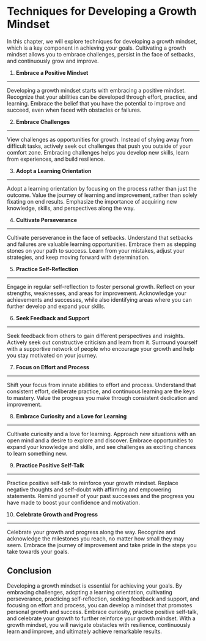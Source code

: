 Techniques for Developing a Growth Mindset
=====================================================

In this chapter, we will explore techniques for developing a growth mindset, which is a key component in achieving your goals. Cultivating a growth mindset allows you to embrace challenges, persist in the face of setbacks, and continuously grow and improve.

1. **Embrace a Positive Mindset**
---------------------------------

Developing a growth mindset starts with embracing a positive mindset. Recognize that your abilities can be developed through effort, practice, and learning. Embrace the belief that you have the potential to improve and succeed, even when faced with obstacles or failures.

2. **Embrace Challenges**
-------------------------

View challenges as opportunities for growth. Instead of shying away from difficult tasks, actively seek out challenges that push you outside of your comfort zone. Embracing challenges helps you develop new skills, learn from experiences, and build resilience.

3. **Adopt a Learning Orientation**
-----------------------------------

Adopt a learning orientation by focusing on the process rather than just the outcome. Value the journey of learning and improvement, rather than solely fixating on end results. Emphasize the importance of acquiring new knowledge, skills, and perspectives along the way.

4. **Cultivate Perseverance**
-----------------------------

Cultivate perseverance in the face of setbacks. Understand that setbacks and failures are valuable learning opportunities. Embrace them as stepping stones on your path to success. Learn from your mistakes, adjust your strategies, and keep moving forward with determination.

5. **Practice Self-Reflection**
-------------------------------

Engage in regular self-reflection to foster personal growth. Reflect on your strengths, weaknesses, and areas for improvement. Acknowledge your achievements and successes, while also identifying areas where you can further develop and expand your skills.

6. **Seek Feedback and Support**
--------------------------------

Seek feedback from others to gain different perspectives and insights. Actively seek out constructive criticism and learn from it. Surround yourself with a supportive network of people who encourage your growth and help you stay motivated on your journey.

7. **Focus on Effort and Process**
----------------------------------

Shift your focus from innate abilities to effort and process. Understand that consistent effort, deliberate practice, and continuous learning are the keys to mastery. Value the progress you make through consistent dedication and improvement.

8. **Embrace Curiosity and a Love for Learning**
------------------------------------------------

Cultivate curiosity and a love for learning. Approach new situations with an open mind and a desire to explore and discover. Embrace opportunities to expand your knowledge and skills, and see challenges as exciting chances to learn something new.

9. **Practice Positive Self-Talk**
----------------------------------

Practice positive self-talk to reinforce your growth mindset. Replace negative thoughts and self-doubt with affirming and empowering statements. Remind yourself of your past successes and the progress you have made to boost your confidence and motivation.

10. **Celebrate Growth and Progress**
-------------------------------------

Celebrate your growth and progress along the way. Recognize and acknowledge the milestones you reach, no matter how small they may seem. Embrace the journey of improvement and take pride in the steps you take towards your goals.

Conclusion
----------

Developing a growth mindset is essential for achieving your goals. By embracing challenges, adopting a learning orientation, cultivating perseverance, practicing self-reflection, seeking feedback and support, and focusing on effort and process, you can develop a mindset that promotes personal growth and success. Embrace curiosity, practice positive self-talk, and celebrate your growth to further reinforce your growth mindset. With a growth mindset, you will navigate obstacles with resilience, continuously learn and improve, and ultimately achieve remarkable results.
